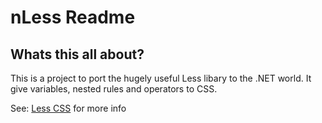 nLess Readme
============

Whats this all about?
---------------------

This is a project to port the hugely useful Less libary to the .NET world. 
It give variables, nested rules and operators to CSS. 

See: [Less CSS](http://lesscss.org/) for more info